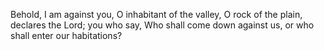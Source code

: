 Behold, I am against you, O inhabitant of the valley, O rock of the plain, declares the Lord; you who say, Who shall come down against us, or who shall enter our habitations?
